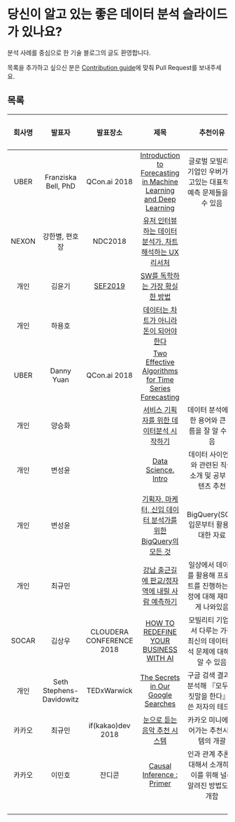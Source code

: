 # 당신이 알고 있는 좋은 데이터 분석 슬라이드가 있나요?

분석 사례를 중심으로 한 기술 블로그의 글도 환영합니다.

목록을 추가하고 싶으신 분은 [Contribution guide](https://github.com/ysunmi0427/awesome-data-analysis-slides/blob/master/contributing.md)에 맞춰 Pull Request를 보내주세요.

## 목록
| 회사명 | 발표자 | 발표장소 |제목 | 추천이유 | 추천인 |  
|:------:|:------:|:-----------:|:---------:|:---------:|:---------:|
| UBER | Franziska Bell, PhD | QCon.ai 2018 |[Introduction to Forecasting in Machine Learning and Deep Learning](https://www.youtube.com/watch?v=bn8rVBuIcFg&t=254s) | 글로벌 모빌리티 기업인 우버가 풀고있는 대표적인 예측 문제들을 볼 수 있음 | [윤선미](https://www.linkedin.com/in/yoonsunmi/) |
| NEXON | 강한별, 편호장 | NDC2018 | [유저 인터뷰 하는 데이터 분석가, 차트 해석하는 UX 리서처](https://www.youtube.com/watch?v=ihi_NJ5MUsA)|  | - |
| 개인 | 김윤기 | [SEF2019](http://sef2019.oig.kr/) | [SW를 독학하는 가장 확실한 방법](https://www.edwith.org/sef-2019/lecture/44871/?fbclid=IwAR1f-XZPY0aNBfVWkotfVP0V6hXm1XZ6GWAZvTNwFVY-_MCFQ1F-bfXx2AQ) | | - |
| 개인 | 하용호 |  | [데이터는 차트가 아니라 돈이 되어야 한다](https://www.slideshare.net/yongho/ss-52116574) |  | - |
| UBER | Danny Yuan | QCon.ai 2018 | [Two Effective Algorithms for Time Series Forecasting](https://www.youtube.com/watch?v=VYpAodcdFfA&t=317s) | | [윤선미](https://www.linkedin.com/in/yoonsunmi/) |
| 개인 | 양승화 |  | [서비스 기획자를 위한 데이터분석 시작하기](https://www.slideshare.net/leoyang991/ss-90038927) | 데이터 분석에 대한 용어와 큰 흐름을 잘 알 수 있음 | [변성윤](https://github.com/zzsza) |  
| 개인 | 변성윤 |  | [Data Science. Intro](https://www.slideshare.net/zzsza/data-science-intro) | 데이터 사이언스와 관련된 직군 소개 및 공부 컨텐츠 추천 | [변성윤](https://github.com/zzsza) |  
| 개인 | 변성윤 |  | [기획자, 마케터, 신입 데이터 분석가를 위한 BigQuery의 모든 것](https://www.slideshare.net/zzsza/bigquery-147073606) | BigQuery(SQL) 입문부터 활용에 대한 자료 | [변성윤](https://github.com/zzsza) |  
| 개인 | 최규민 |  | [강남 출근길에 판교/정자역에 내릴 사람 예측하기](https://www.slideshare.net/ssuser2fe594/2107-80754131) | 일상에서 데이터를 활용해 프로젝트를 진행하는 과정에 대해 재미있게 나와있음 | [변성윤](https://github.com/zzsza) |
| SOCAR | 김상우 | CLOUDERA CONFERENCE 2018 | [HOW TO REDEFINE YOUR BUSINESS WITH AI](https://www.clouderasessionsseoul.com/file/Machine_Learning_3.pdf) | 모빌리티 기업에서 다루는 가장 최신의 데이터 분석 문제에 대해서 알 수 있음 | - |
| 개인 | Seth Stephens-Davidowitz | TEDxWarwick | [The Secrets in Our Google Searches](https://www.youtube.com/watch?v=IaFQVNuAA3w) | 구글 검색 결과를 분석해 『모두 거짓말을 한다』를 쓴 저자의 테드톡 | - |   
| 카카오 | 최규민 | if(kakao)dev 2018 | [눈으로 듣는 음악 추천 시스템](https://tv.kakao.com/channel/3150758/cliplink/391418802) | 카카오 미니에 들어가는 추천시스템의 개괄 | - |  
| 카카오 | 이민호 | 잔디콘 | [Causal Inference : Primer](https://www.slideshare.net/lumiamitie/causal-inference-primer-20190601) | 인과 관계 추론에 대해서 소개하고 이를 위해 널리 알려진 방법도 소개함 | - |  
|  |  |  |  | | - |  
